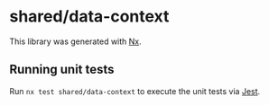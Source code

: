 # shared/data-context

This library was generated with [Nx](https://nx.dev).

## Running unit tests

Run `nx test shared/data-context` to execute the unit tests via [Jest](https://jestjs.io).
